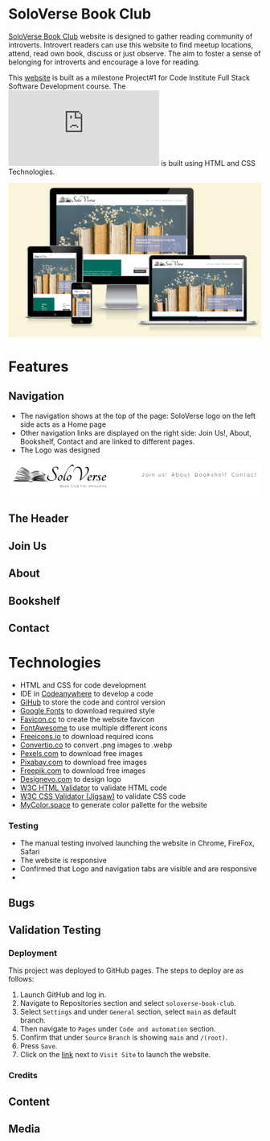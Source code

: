 # SoloVerse Book Club

[SoloVerse Book Club](https://ijokpy.github.io/soloverse-book-club/index.html) website is designed to gather reading community of introverts.
Introvert readers can use this website to find meetup locations, attend, read own book, discuss or just observe.
The aim to foster a sense of belonging for introverts and encourage a love for reading.

This [website](https://ijokpy.github.io/soloverse-book-club/index.html) is built as a milestone Project#1 for Code Institute Full Stack Software Development course. The ![website](https://ijokpy.github.io/soloverse-book-club/index.html) is built using HTML and CSS Technologies.

![](assets/testing/responsive.PNG)

# Features

## Navigation

- The navigation shows at the top of the page: SoloVerse logo on the left side acts as a Home page
- Other navigation links are displayed on the right side: Join Us!, About, Bookshelf, Contact and are linked to different pages.
- The Logo was designed

![](assets/images/navigation.PNG)

## The Header

## Join Us

## About

## Bookshelf

## Contact

# Technologies

- HTML and CSS for code development
- IDE in [Codeanywhere](https://app.codeanywhere.com/) to develop a code
- [GiHub](https://github.com/) to store the code and control version
- [Google Fonts](https://fonts.google.com/?preview.text=Welcome%20to%20the%20club&preview.text_type=custom&query=quick) to download required style
- [Favicon.cc](https://www.favicon.cc/) to create the website favicon
- [FontAwesome](https://fontawesome.com/) to use multiple different icons
- [Freeicons.io](https://freeicons.io/search/icons?q=treasure%20chest&iuc=2480202496) to download required icons
- [Convertio.co](https://convertio.co/download/eb3ecdaee00a5454d0ad83152d3a29ff55ea90/) to convert .png images to .webp
- [Pexels.com](https://www.pexels.com/) to download free images
- [Pixabay.com](https://pixabay.com/) to download free images
- [Freepik.com](https://www.freepik.com/) to download free images
- [Designevo.com](https://www.designevo.com/) to design logo
- [W3C HTML Validator](https://validator.w3.org/#validate_by_input) to validate HTML code
- [W3C CSS Validator (Jigsaw)](https://jigsaw.w3.org/css-validator/) to validate CSS code
- [MyColor.space](https://mycolor.space/) to generate color pallette for the website

### Testing

- The manual testing involved launching the website in Chrome, FireFox, Safari
- The website is responsive
- Confirmed that Logo and navigation tabs are visible and are responsive
-

## Bugs

## Validation Testing

### Deployment

This project was deployed to GitHub pages. The steps to deploy are as follows:

1. Launch GitHub and log in.
2. Navigate to Repositories section and select `soloverse-book-club`.
3. Select `Settings` and under `General` section, select `main` as default branch.
4. Then navigate to `Pages` under `Code and automation` section.
5. Confirm that under `Source` `Branch` is showing `main` and `/(root)`.
6. Press `Save`.
7. Click on the [link](https://ijokpy.github.io/soloverse-book-club/) next to `Visit Site` to launch the website.

### Credits

## Content

## Media
